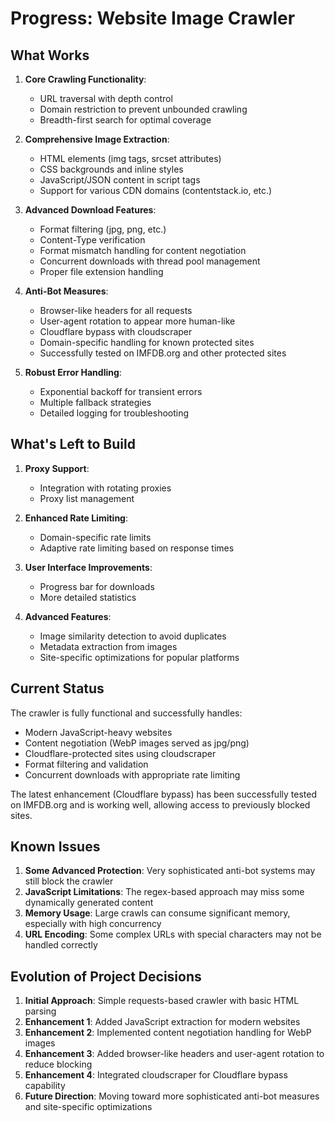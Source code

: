 # Progress: Website Image Crawler

## What Works
1. **Core Crawling Functionality**:
   - URL traversal with depth control
   - Domain restriction to prevent unbounded crawling
   - Breadth-first search for optimal coverage

2. **Comprehensive Image Extraction**:
   - HTML elements (img tags, srcset attributes)
   - CSS backgrounds and inline styles
   - JavaScript/JSON content in script tags
   - Support for various CDN domains (contentstack.io, etc.)

3. **Advanced Download Features**:
   - Format filtering (jpg, png, etc.)
   - Content-Type verification
   - Format mismatch handling for content negotiation
   - Concurrent downloads with thread pool management
   - Proper file extension handling

4. **Anti-Bot Measures**:
   - Browser-like headers for all requests
   - User-agent rotation to appear more human-like
   - Cloudflare bypass with cloudscraper
   - Domain-specific handling for known protected sites
   - Successfully tested on IMFDB.org and other protected sites

5. **Robust Error Handling**:
   - Exponential backoff for transient errors
   - Multiple fallback strategies
   - Detailed logging for troubleshooting

## What's Left to Build
1. **Proxy Support**: 
   - Integration with rotating proxies
   - Proxy list management

2. **Enhanced Rate Limiting**:
   - Domain-specific rate limits
   - Adaptive rate limiting based on response times

3. **User Interface Improvements**:
   - Progress bar for downloads
   - More detailed statistics

4. **Advanced Features**:
   - Image similarity detection to avoid duplicates
   - Metadata extraction from images
   - Site-specific optimizations for popular platforms

## Current Status
The crawler is fully functional and successfully handles:
- Modern JavaScript-heavy websites
- Content negotiation (WebP images served as jpg/png)
- Cloudflare-protected sites using cloudscraper
- Format filtering and validation
- Concurrent downloads with appropriate rate limiting

The latest enhancement (Cloudflare bypass) has been successfully tested on IMFDB.org and is working well, allowing access to previously blocked sites.

## Known Issues
1. **Some Advanced Protection**: Very sophisticated anti-bot systems may still block the crawler
2. **JavaScript Limitations**: The regex-based approach may miss some dynamically generated content
3. **Memory Usage**: Large crawls can consume significant memory, especially with high concurrency
4. **URL Encoding**: Some complex URLs with special characters may not be handled correctly

## Evolution of Project Decisions
1. **Initial Approach**: Simple requests-based crawler with basic HTML parsing
2. **Enhancement 1**: Added JavaScript extraction for modern websites
3. **Enhancement 2**: Implemented content negotiation handling for WebP images
4. **Enhancement 3**: Added browser-like headers and user-agent rotation to reduce blocking
5. **Enhancement 4**: Integrated cloudscraper for Cloudflare bypass capability
6. **Future Direction**: Moving toward more sophisticated anti-bot measures and site-specific optimizations
